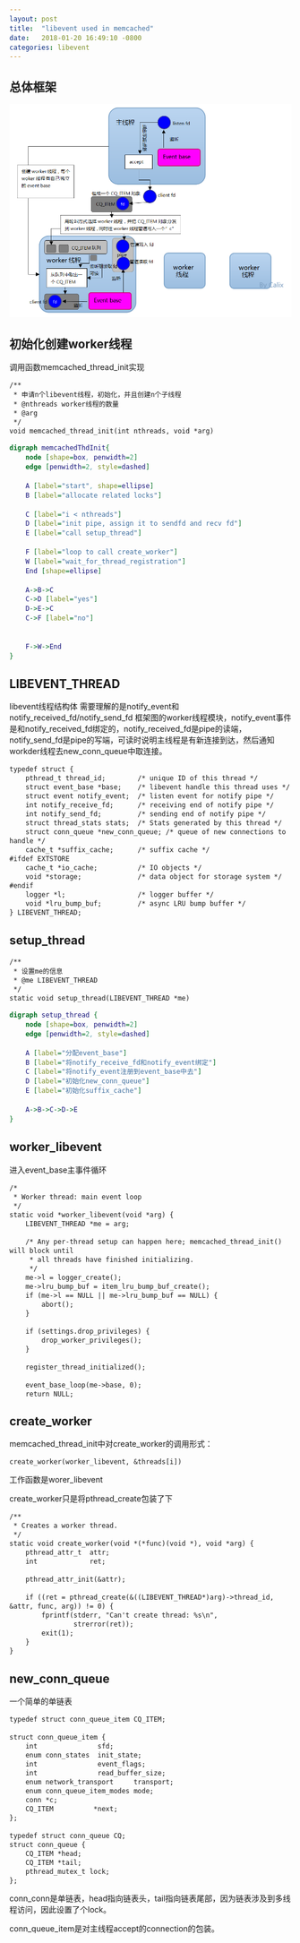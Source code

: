 ```yaml
---
layout: post
title:  "libevent used in memcached"
date:   2018-01-20 16:49:10 -0800
categories: libevent
---
```


## 总体框架

![](https://github.com/NedyWang/nedywang.github.io/blob/master/pics/memcached_libevent.png?raw=true)


## 初始化创建worker线程

调用函数memcached_thread_init实现

```
/**
 * 申请n个libevent线程，初始化，并且创建n个子线程
 * @nthreads worker线程的数量
 * @arg
 */
void memcached_thread_init(int nthreads, void *arg)
```

```dot
digraph memcachedThdInit{
    node [shape=box, penwidth=2]
    edge [penwidth=2, style=dashed]

    A [label="start", shape=ellipse]
    B [label="allocate related locks"]

    C [label="i < nthreads"]
    D [label="init pipe, assign it to sendfd and recv fd"]
    E [label="call setup_thread"]

    F [label="loop to call create_worker"]
    W [label="wait_for_thread_registration"]
    End [shape=ellipse]

    A->B->C
    C->D [label="yes"]
    D->E->C
    C->F [label="no"]


    F->W->End
}
```


## LIBEVENT_THREAD

libevent线程结构体
需要理解的是notify_event和notify_received_fd/notify_send_fd
框架图的worker线程模块，notify_event事件是和notify_received_fd绑定的，notify_received_fd是pipe的读端，notify_send_fd是pipe的写端，可读时说明主线程是有新连接到达，然后通知workder线程去new_conn_queue中取连接。

```
typedef struct {
    pthread_t thread_id;        /* unique ID of this thread */
    struct event_base *base;    /* libevent handle this thread uses */
    struct event notify_event;  /* listen event for notify pipe */
    int notify_receive_fd;      /* receiving end of notify pipe */
    int notify_send_fd;         /* sending end of notify pipe */
    struct thread_stats stats;  /* Stats generated by this thread */
    struct conn_queue *new_conn_queue; /* queue of new connections to handle */
    cache_t *suffix_cache;      /* suffix cache */
#ifdef EXTSTORE
    cache_t *io_cache;          /* IO objects */
    void *storage;              /* data object for storage system */
#endif
    logger *l;                  /* logger buffer */
    void *lru_bump_buf;         /* async LRU bump buffer */
} LIBEVENT_THREAD;
```


## setup_thread


```
/**
 * 设置me的信息
 * @me LIBEVENT_THREAD
 */
static void setup_thread(LIBEVENT_THREAD *me)
```

```dot
digraph setup_thread {
    node [shape=box, penwidth=2]
    edge [penwidth=2, style=dashed]

    A [label="分配event_base"]
    B [label="将notify_receive_fd和notify_event绑定"]
    C [label="将notify_event注册到event_base中去"]
    D [label="初始化new_conn_queue"]
    E [label="初始化suffix_cache"]

    A->B->C->D->E
}
```


## worker_libevent

进入event_base主事件循环

```
/*
 * Worker thread: main event loop
 */
static void *worker_libevent(void *arg) {
    LIBEVENT_THREAD *me = arg;

    /* Any per-thread setup can happen here; memcached_thread_init() will block until
     * all threads have finished initializing.
     */
    me->l = logger_create();
    me->lru_bump_buf = item_lru_bump_buf_create();
    if (me->l == NULL || me->lru_bump_buf == NULL) {
        abort();
    }

    if (settings.drop_privileges) {
        drop_worker_privileges();
    }

    register_thread_initialized();

    event_base_loop(me->base, 0);
    return NULL;
```

## create_worker

memcached_thread_init中对create_worker的调用形式：
```
create_worker(worker_libevent, &threads[i])
```
工作函数是worer_libevent

create_worker只是将pthread_create包装了下
```
/**
 * Creates a worker thread.
 */
static void create_worker(void *(*func)(void *), void *arg) {
    pthread_attr_t  attr;
    int             ret;

    pthread_attr_init(&attr);

    if ((ret = pthread_create(&((LIBEVENT_THREAD*)arg)->thread_id, &attr, func, arg)) != 0) {
        fprintf(stderr, "Can't create thread: %s\n",
                strerror(ret));
        exit(1);
    }
}
```


## new_conn_queue

一个简单的单链表

```
typedef struct conn_queue_item CQ_ITEM;

struct conn_queue_item {
    int               sfd;
    enum conn_states  init_state;
    int               event_flags;
    int               read_buffer_size;
    enum network_transport     transport;
    enum conn_queue_item_modes mode;
    conn *c;
    CQ_ITEM          *next;
};

typedef struct conn_queue CQ;
struct conn_queue {
    CQ_ITEM *head;
    CQ_ITEM *tail;
    pthread_mutex_t lock;
};
```

conn_conn是单链表，head指向链表头，tail指向链表尾部，因为链表涉及到多线程访问，因此设置了个lock。

conn_queue_item是对主线程accept的connection的包装。
